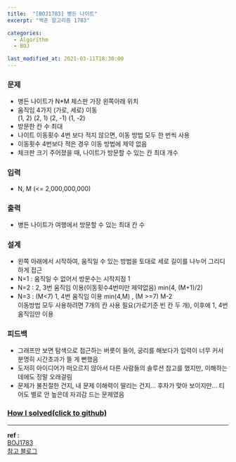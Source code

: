 ```yaml
---
title:  "[BOJ1783] 병든 나이트"
excerpt: "백준 알고리즘 1783"

categories:
  - Algorithm
  - BOJ

last_modified_at: 2021-03-11T18:30:00
---
```


### 문제
- 병든 나이트가 N*M 체스판 가장 왼쪽아래 위치
- 움직임 4가지 (가로, 세로) 이동  
  (1, 2) (2, 1) (2, -1) (1, -2)
- 방문한 칸 수 최대
- 나이트 이동횟수 4번 보다 적지 않으면, 이동 방법 모두 한 번씩 사용
- 이동횟수 4번보다 적은 경우 이동 방법에 제약 없음
- 체크판 크기 주어졌을 때, 나이트가 방문할 수 있는 칸 최대 개수

### 입력
- N, M (<= 2,000,000,000)

### 출력
- 병든 나이트가 여행에서 방문할 수 있는 최대 칸 수

### 설계
- 왼쪽 아래에서 시작하여, 움직일 수 있는 방법을 토대로 세로 길이를 나누어 그리디하게 접근
- N=1 : 움직일 수 없어서 방문수는 시작지점 1
- N=2 : 2, 3번 움직임 이용(이동횟수4번미만 제약없음) min(4, (M+1)/2)
- N=3 : (M<7) 1, 4번 움직임 이용 min(4,M) , (M >=7) M-2  
  이동방법 모두 사용하려면 7개의 칸 사용 필요(가로기준 빈 칸 두 개), 이후에 1, 4번 움직임만 이용

### 피드백
- 그래프만 보면 탐색으로 접근하는 버릇이 들어, 궁리를 해보다가 입력이 너무 커서 분명히 시간초과가 뜰 게 뻔했음
- 도저히 아이디어가 떠오르지 않아서 다른 사람들의 솔루션 참고를 했지만, 이해하는 데에도 정말 오래걸림
- 문제가 불친절한 건지, 내 문제 이해력이 딸리는 건지… 후자가 맞아 보이지만… 티어도 별로 안 높은데 자괴감 드는 문제였음


### [How I solved(click to github)](https://github.com/mindflip/Algorithm_BOJ/blob/master/boj1783.cpp)

----
**ref :**  
[BOJ1783](https://www.acmicpc.net/problem/1783)  
[참고 블로그](https://lipcoder.tistory.com/entry/%EB%B3%91%EB%93%A0-%EB%82%98%EC%9D%B4%ED%8A%B8-%EB%B0%B1%EC%A4%80-1783%EB%B2%88)